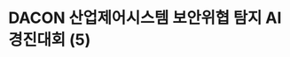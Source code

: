 # DACON 산업제어시스템 보안위협 탐지 AI 경진대회 (5)

<figure><img src="../../../.gitbook/assets/DACON 산업제어시스템 보안위협 탐지 AI 경진대회 (5)_페이지_01.jpg" alt=""><figcaption></figcaption></figure>

<figure><img src="../../../.gitbook/assets/DACON 산업제어시스템 보안위협 탐지 AI 경진대회 (5)_페이지_02.jpg" alt=""><figcaption></figcaption></figure>

<figure><img src="../../../.gitbook/assets/DACON 산업제어시스템 보안위협 탐지 AI 경진대회 (5)_페이지_03 (1).jpg" alt=""><figcaption></figcaption></figure>

<figure><img src="../../../.gitbook/assets/DACON 산업제어시스템 보안위협 탐지 AI 경진대회 (5)_페이지_04.jpg" alt=""><figcaption></figcaption></figure>

<figure><img src="../../../.gitbook/assets/DACON 산업제어시스템 보안위협 탐지 AI 경진대회 (5)_페이지_05 (2).jpg" alt=""><figcaption></figcaption></figure>

<figure><img src="../../../.gitbook/assets/DACON 산업제어시스템 보안위협 탐지 AI 경진대회 (5)_페이지_06 (1).jpg" alt=""><figcaption></figcaption></figure>

<figure><img src="../../../.gitbook/assets/DACON 산업제어시스템 보안위협 탐지 AI 경진대회 (5)_페이지_07.jpg" alt=""><figcaption></figcaption></figure>

<figure><img src="../../../.gitbook/assets/DACON 산업제어시스템 보안위협 탐지 AI 경진대회 (5)_페이지_08.jpg" alt=""><figcaption></figcaption></figure>

<figure><img src="../../../.gitbook/assets/DACON 산업제어시스템 보안위협 탐지 AI 경진대회 (5)_페이지_09 (1).jpg" alt=""><figcaption></figcaption></figure>

<figure><img src="../../../.gitbook/assets/DACON 산업제어시스템 보안위협 탐지 AI 경진대회 (5)_페이지_10 (2).jpg" alt=""><figcaption></figcaption></figure>

<figure><img src="../../../.gitbook/assets/DACON 산업제어시스템 보안위협 탐지 AI 경진대회 (5)_페이지_11 (2).jpg" alt=""><figcaption></figcaption></figure>

<figure><img src="../../../.gitbook/assets/DACON 산업제어시스템 보안위협 탐지 AI 경진대회 (5)_페이지_12.jpg" alt=""><figcaption></figcaption></figure>

<figure><img src="../../../.gitbook/assets/DACON 산업제어시스템 보안위협 탐지 AI 경진대회 (5)_페이지_13.jpg" alt=""><figcaption></figcaption></figure>

<figure><img src="../../../.gitbook/assets/DACON 산업제어시스템 보안위협 탐지 AI 경진대회 (5)_페이지_14 (1).jpg" alt=""><figcaption></figcaption></figure>

<figure><img src="../../../.gitbook/assets/DACON 산업제어시스템 보안위협 탐지 AI 경진대회 (5)_페이지_15 (2).jpg" alt=""><figcaption></figcaption></figure>

<figure><img src="../../../.gitbook/assets/DACON 산업제어시스템 보안위협 탐지 AI 경진대회 (5)_페이지_16 (2).jpg" alt=""><figcaption></figcaption></figure>

<figure><img src="../../../.gitbook/assets/DACON 산업제어시스템 보안위협 탐지 AI 경진대회 (5)_페이지_17.jpg" alt=""><figcaption></figcaption></figure>

<figure><img src="../../../.gitbook/assets/DACON 산업제어시스템 보안위협 탐지 AI 경진대회 (5)_페이지_18.jpg" alt=""><figcaption></figcaption></figure>

<figure><img src="../../../.gitbook/assets/DACON 산업제어시스템 보안위협 탐지 AI 경진대회 (5)_페이지_19 (3).jpg" alt=""><figcaption></figcaption></figure>

<figure><img src="../../../.gitbook/assets/DACON 산업제어시스템 보안위협 탐지 AI 경진대회 (5)_페이지_20 (3).jpg" alt=""><figcaption></figcaption></figure>

<figure><img src="../../../.gitbook/assets/DACON 산업제어시스템 보안위협 탐지 AI 경진대회 (5)_페이지_21 (1).jpg" alt=""><figcaption></figcaption></figure>
